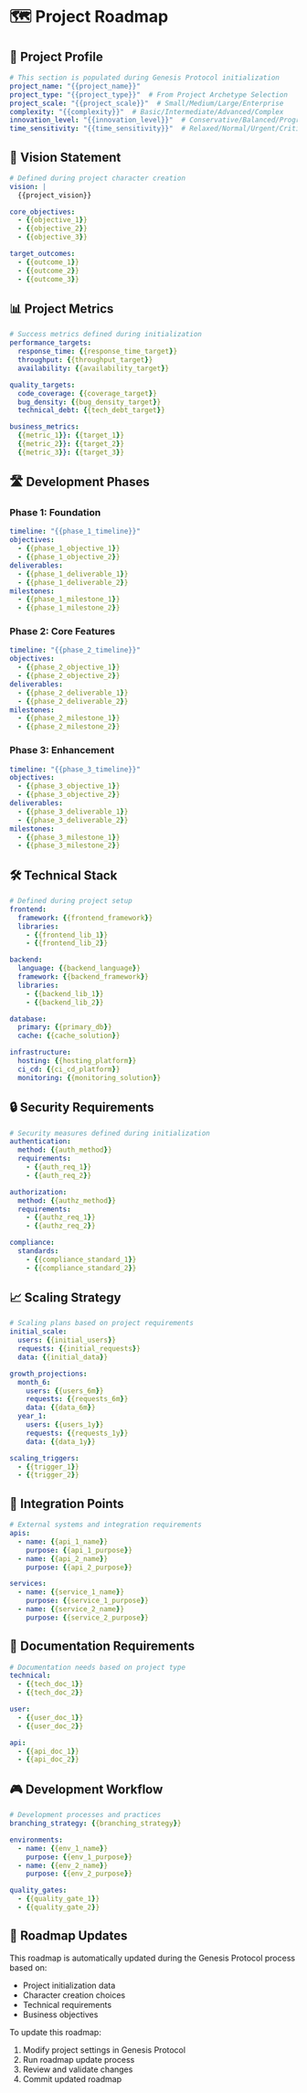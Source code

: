 # 🗺️ Project Roadmap

## 🎯 Project Profile

```yaml
# This section is populated during Genesis Protocol initialization
project_name: "{{project_name}}"
project_type: "{{project_type}}"  # From Project Archetype Selection
project_scale: "{{project_scale}}"  # Small/Medium/Large/Enterprise
complexity: "{{complexity}}"  # Basic/Intermediate/Advanced/Complex
innovation_level: "{{innovation_level}}"  # Conservative/Balanced/Progressive/Cutting-edge
time_sensitivity: "{{time_sensitivity}}"  # Relaxed/Normal/Urgent/Critical
```

## 🌟 Vision Statement

```yaml
# Defined during project character creation
vision: |
  {{project_vision}}

core_objectives:
  - {{objective_1}}
  - {{objective_2}}
  - {{objective_3}}

target_outcomes:
  - {{outcome_1}}
  - {{outcome_2}}
  - {{outcome_3}}
```

## 📊 Project Metrics

```yaml
# Success metrics defined during initialization
performance_targets:
  response_time: {{response_time_target}}
  throughput: {{throughput_target}}
  availability: {{availability_target}}

quality_targets:
  code_coverage: {{coverage_target}}
  bug_density: {{bug_density_target}}
  technical_debt: {{tech_debt_target}}

business_metrics:
  {{metric_1}}: {{target_1}}
  {{metric_2}}: {{target_2}}
  {{metric_3}}: {{target_3}}
```

## 🛣️ Development Phases

### Phase 1: Foundation

```yaml
timeline: "{{phase_1_timeline}}"
objectives:
  - {{phase_1_objective_1}}
  - {{phase_1_objective_2}}
deliverables:
  - {{phase_1_deliverable_1}}
  - {{phase_1_deliverable_2}}
milestones:
  - {{phase_1_milestone_1}}
  - {{phase_1_milestone_2}}
```

### Phase 2: Core Features

```yaml
timeline: "{{phase_2_timeline}}"
objectives:
  - {{phase_2_objective_1}}
  - {{phase_2_objective_2}}
deliverables:
  - {{phase_2_deliverable_1}}
  - {{phase_2_deliverable_2}}
milestones:
  - {{phase_2_milestone_1}}
  - {{phase_2_milestone_2}}
```

### Phase 3: Enhancement

```yaml
timeline: "{{phase_3_timeline}}"
objectives:
  - {{phase_3_objective_1}}
  - {{phase_3_objective_2}}
deliverables:
  - {{phase_3_deliverable_1}}
  - {{phase_3_deliverable_2}}
milestones:
  - {{phase_3_milestone_1}}
  - {{phase_3_milestone_2}}
```

## 🛠️ Technical Stack

```yaml
# Defined during project setup
frontend:
  framework: {{frontend_framework}}
  libraries:
    - {{frontend_lib_1}}
    - {{frontend_lib_2}}

backend:
  language: {{backend_language}}
  framework: {{backend_framework}}
  libraries:
    - {{backend_lib_1}}
    - {{backend_lib_2}}

database:
  primary: {{primary_db}}
  cache: {{cache_solution}}

infrastructure:
  hosting: {{hosting_platform}}
  ci_cd: {{ci_cd_platform}}
  monitoring: {{monitoring_solution}}
```

## 🔒 Security Requirements

```yaml
# Security measures defined during initialization
authentication:
  method: {{auth_method}}
  requirements:
    - {{auth_req_1}}
    - {{auth_req_2}}

authorization:
  method: {{authz_method}}
  requirements:
    - {{authz_req_1}}
    - {{authz_req_2}}

compliance:
  standards:
    - {{compliance_standard_1}}
    - {{compliance_standard_2}}
```

## 📈 Scaling Strategy

```yaml
# Scaling plans based on project requirements
initial_scale:
  users: {{initial_users}}
  requests: {{initial_requests}}
  data: {{initial_data}}

growth_projections:
  month_6:
    users: {{users_6m}}
    requests: {{requests_6m}}
    data: {{data_6m}}
  year_1:
    users: {{users_1y}}
    requests: {{requests_1y}}
    data: {{data_1y}}

scaling_triggers:
  - {{trigger_1}}
  - {{trigger_2}}
```

## 🔄 Integration Points

```yaml
# External systems and integration requirements
apis:
  - name: {{api_1_name}}
    purpose: {{api_1_purpose}}
  - name: {{api_2_name}}
    purpose: {{api_2_purpose}}

services:
  - name: {{service_1_name}}
    purpose: {{service_1_purpose}}
  - name: {{service_2_name}}
    purpose: {{service_2_purpose}}
```

## 📝 Documentation Requirements

```yaml
# Documentation needs based on project type
technical:
  - {{tech_doc_1}}
  - {{tech_doc_2}}

user:
  - {{user_doc_1}}
  - {{user_doc_2}}

api:
  - {{api_doc_1}}
  - {{api_doc_2}}
```

## 🎮 Development Workflow

```yaml
# Development processes and practices
branching_strategy: {{branching_strategy}}

environments:
  - name: {{env_1_name}}
    purpose: {{env_1_purpose}}
  - name: {{env_2_name}}
    purpose: {{env_2_purpose}}

quality_gates:
  - {{quality_gate_1}}
  - {{quality_gate_2}}
```

## 🔄 Roadmap Updates

This roadmap is automatically updated during the Genesis Protocol process based on:

- Project initialization data
- Character creation choices
- Technical requirements
- Business objectives

To update this roadmap:

1. Modify project settings in Genesis Protocol
2. Run roadmap update process
3. Review and validate changes
4. Commit updated roadmap
